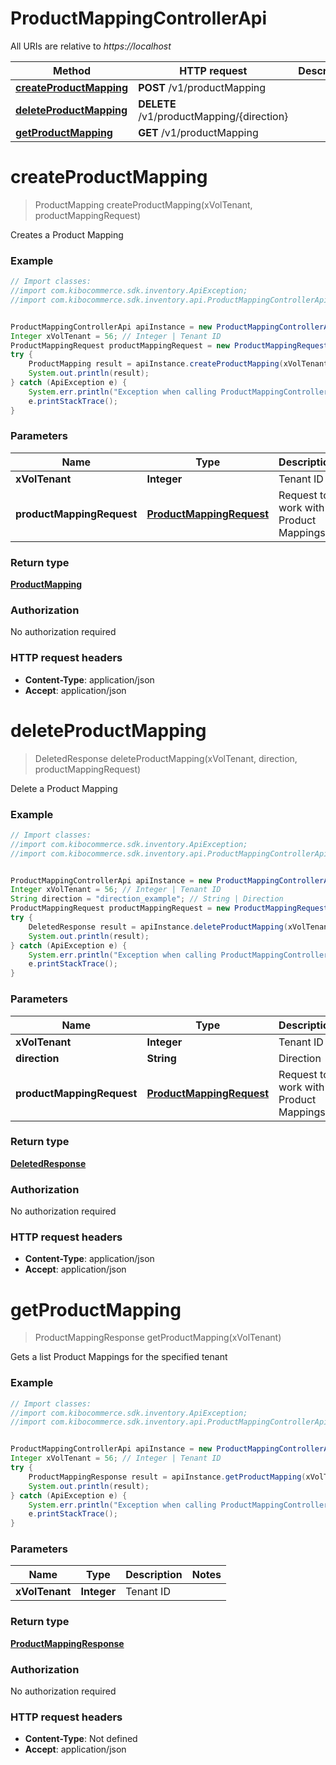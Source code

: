 # ProductMappingControllerApi

All URIs are relative to *https://localhost*

Method | HTTP request | Description
------------- | ------------- | -------------
[**createProductMapping**](ProductMappingControllerApi.md#createProductMapping) | **POST** /v1/productMapping | 
[**deleteProductMapping**](ProductMappingControllerApi.md#deleteProductMapping) | **DELETE** /v1/productMapping/{direction} | 
[**getProductMapping**](ProductMappingControllerApi.md#getProductMapping) | **GET** /v1/productMapping | 


<a name="createProductMapping"></a>
# **createProductMapping**
> ProductMapping createProductMapping(xVolTenant, productMappingRequest)



Creates a Product Mapping

### Example
```java
// Import classes:
//import com.kibocommerce.sdk.inventory.ApiException;
//import com.kibocommerce.sdk.inventory.api.ProductMappingControllerApi;


ProductMappingControllerApi apiInstance = new ProductMappingControllerApi();
Integer xVolTenant = 56; // Integer | Tenant ID
ProductMappingRequest productMappingRequest = new ProductMappingRequest(); // ProductMappingRequest | Request to work with Product Mappings
try {
    ProductMapping result = apiInstance.createProductMapping(xVolTenant, productMappingRequest);
    System.out.println(result);
} catch (ApiException e) {
    System.err.println("Exception when calling ProductMappingControllerApi#createProductMapping");
    e.printStackTrace();
}
```

### Parameters

Name | Type | Description  | Notes
------------- | ------------- | ------------- | -------------
 **xVolTenant** | **Integer**| Tenant ID |
 **productMappingRequest** | [**ProductMappingRequest**](ProductMappingRequest.md)| Request to work with Product Mappings |

### Return type

[**ProductMapping**](ProductMapping.md)

### Authorization

No authorization required

### HTTP request headers

 - **Content-Type**: application/json
 - **Accept**: application/json

<a name="deleteProductMapping"></a>
# **deleteProductMapping**
> DeletedResponse deleteProductMapping(xVolTenant, direction, productMappingRequest)



Delete a Product Mapping

### Example
```java
// Import classes:
//import com.kibocommerce.sdk.inventory.ApiException;
//import com.kibocommerce.sdk.inventory.api.ProductMappingControllerApi;


ProductMappingControllerApi apiInstance = new ProductMappingControllerApi();
Integer xVolTenant = 56; // Integer | Tenant ID
String direction = "direction_example"; // String | Direction
ProductMappingRequest productMappingRequest = new ProductMappingRequest(); // ProductMappingRequest | Request to work with Product Mappings
try {
    DeletedResponse result = apiInstance.deleteProductMapping(xVolTenant, direction, productMappingRequest);
    System.out.println(result);
} catch (ApiException e) {
    System.err.println("Exception when calling ProductMappingControllerApi#deleteProductMapping");
    e.printStackTrace();
}
```

### Parameters

Name | Type | Description  | Notes
------------- | ------------- | ------------- | -------------
 **xVolTenant** | **Integer**| Tenant ID |
 **direction** | **String**| Direction |
 **productMappingRequest** | [**ProductMappingRequest**](ProductMappingRequest.md)| Request to work with Product Mappings |

### Return type

[**DeletedResponse**](DeletedResponse.md)

### Authorization

No authorization required

### HTTP request headers

 - **Content-Type**: application/json
 - **Accept**: application/json

<a name="getProductMapping"></a>
# **getProductMapping**
> ProductMappingResponse getProductMapping(xVolTenant)



Gets a list Product Mappings for the specified tenant

### Example
```java
// Import classes:
//import com.kibocommerce.sdk.inventory.ApiException;
//import com.kibocommerce.sdk.inventory.api.ProductMappingControllerApi;


ProductMappingControllerApi apiInstance = new ProductMappingControllerApi();
Integer xVolTenant = 56; // Integer | Tenant ID
try {
    ProductMappingResponse result = apiInstance.getProductMapping(xVolTenant);
    System.out.println(result);
} catch (ApiException e) {
    System.err.println("Exception when calling ProductMappingControllerApi#getProductMapping");
    e.printStackTrace();
}
```

### Parameters

Name | Type | Description  | Notes
------------- | ------------- | ------------- | -------------
 **xVolTenant** | **Integer**| Tenant ID |

### Return type

[**ProductMappingResponse**](ProductMappingResponse.md)

### Authorization

No authorization required

### HTTP request headers

 - **Content-Type**: Not defined
 - **Accept**: application/json

